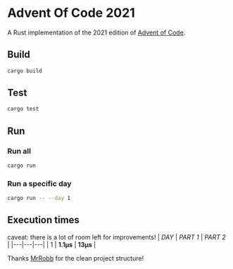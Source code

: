 # Advent Of Code 2021

A Rust implementation of the 2021 edition of [Advent of Code](https://adventofcode.com/2021/).

## Build

```sh
cargo build
```

## Test

```sh
cargo test
```

## Run

### Run all

```sh
cargo run
```

### Run a specific day

```sh
cargo run -- --day 1
```

## Execution times

caveat: there is a lot of room left for improvements!
|  *DAY* |  *PART 1* |  *PART 2*  |
|---|---|---|
| 1  | **1.1µs**  | **13µs**  |

Thanks [MrRobb](https://github.com/MrRobb/advent-of-code-2019) for the clean project structure!
